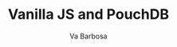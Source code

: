 ---
title:      Vanilla JS and PouchDB
headline:   Learn how to build an Offline First app using Vanilla JS and PouchDB
repo_url:   https://github.com/ibm-watson-data-lab/shopping-list-vanillajs-pouchdb
tutorial_url:   
type: Progressive Web App
author:     Va Barbosa
author_url: https://github.com/vabarbosa
---